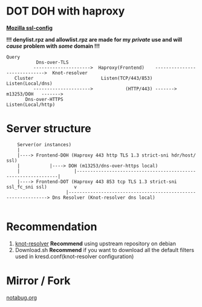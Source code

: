 # DOT DOH with haproxy

**[Mozilla ssl-config](https://ssl-config.mozilla.org/)**

**!!! denylist.rpz and allowlist.rpz are made for my _private_ use and will _cause_ problem with _some_ domain !!!**

```
Query
           Dns-over-TLS
          --------------------->  Haproxy(Frontend)    ----------------------------->  Knot-resolver
   Cluster                         Listen(TCP/443/853)                                 Listen(Local/dns)
          --------------------->            (HTTP/443) -------> m13253/DOH   ------->
	   Dns-over-HTTPS                                       Listen(Local/http)
```
# Server structure
```
    Server(or instances)
    |
    |----> Frontend-DOH (Haproxy 443 http TLS 1.3 strict-sni hdr/host/ ssl)
    |           |----> DOH (m13253/dns-over-https local)
    |                    |---------------------------------------------------------------| 
    |----> Frontend-DOT (Haproxy 443 853 tcp TLS 1.3 strict-sni ssl_fc_sni ssl)          v
                      |--------------------------------------------------------------> Dns Resolver (Knot-resolver dns local)
                      
```

# Recommendation
1. [knot-resolver](https://knot-resolver.cz) **Recommend** using upstream repository on debian
2. Download.sh **Recommend** if you want to download all the default filters used in kresd.conf(knot-resolver configuration)

# Mirror / Fork
[notabug.org](https://notabug.org/lottanorta/doh-dot-haproxy)
